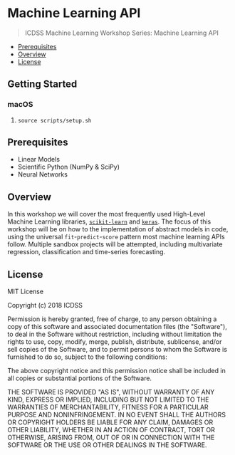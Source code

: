 # Machine Learning API
> ICDSS Machine Learning Workshop Series: Machine Learning API

- [Prerequisites](#prerequisites)
- [Overview](#overview)
- [License](#license)

## Getting Started

### macOS

1. `source scripts/setup.sh`



## Prerequisites

* Linear Models
* Scientific Python (NumPy & SciPy)
* Neural Networks

## Overview

In this workshop we will cover the most frequently used High-Level Machine Learning libraries,
[`scikit-learn`](http://scikit-learn.org/) and [`keras`](https://keras.io/).
The focus of this workshop will be on how to the implementation of abstract models in code,
using the universal `fit`-`predict`-`score` pattern most machine learning APIs follow.
Multiple sandbox projects will be attempted, including multivariate regression, classification and time-series forecasting.

## License

MIT License

Copyright (c) 2018 ICDSS

Permission is hereby granted, free of charge, to any person obtaining a copy
of this software and associated documentation files (the "Software"), to deal
in the Software without restriction, including without limitation the rights
to use, copy, modify, merge, publish, distribute, sublicense, and/or sell
copies of the Software, and to permit persons to whom the Software is
furnished to do so, subject to the following conditions:

The above copyright notice and this permission notice shall be included in all
copies or substantial portions of the Software.

THE SOFTWARE IS PROVIDED "AS IS", WITHOUT WARRANTY OF ANY KIND, EXPRESS OR
IMPLIED, INCLUDING BUT NOT LIMITED TO THE WARRANTIES OF MERCHANTABILITY,
FITNESS FOR A PARTICULAR PURPOSE AND NONINFRINGEMENT. IN NO EVENT SHALL THE
AUTHORS OR COPYRIGHT HOLDERS BE LIABLE FOR ANY CLAIM, DAMAGES OR OTHER
LIABILITY, WHETHER IN AN ACTION OF CONTRACT, TORT OR OTHERWISE, ARISING FROM,
OUT OF OR IN CONNECTION WITH THE SOFTWARE OR THE USE OR OTHER DEALINGS IN THE
SOFTWARE.
